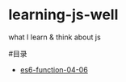 # learning-js-well

what I learn &amp; think about js

#目录

- [es6-function-04-06](2016-04/es6-function-06.md)
